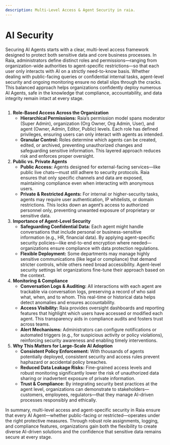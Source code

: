 ```yaml
---
description: Multi-Level Access & Agent Security in raia.
---
```


# AI Security

Securing AI Agents starts with a clear, multi-level access framework designed to protect both sensitive data and core business processes. In Raia, administrators define distinct roles and permissions—ranging from organization-wide authorities to agent-specific restrictions—so that each user only interacts with AI on a strictly need-to-know basis. Whether dealing with public-facing queries or confidential internal tasks, agent-level security and ongoing monitoring ensure no detail slips through the cracks. This balanced approach helps organizations confidently deploy numerous AI Agents, safe in the knowledge that compliance, accountability, and data integrity remain intact at every stage.

<figure><img src="../.gitbook/assets/Screenshot 2025-03-07 at 4.22.57 PM.png" alt=""><figcaption></figcaption></figure>

1. **Role-Based Access Across the Organization**
   * **Hierarchical Permissions:** Raia’s permission model spans moderator (Super Admin), organization (Org Owner, Org Admin, User), and agent (Owner, Admin, Editor, Public) levels. Each role has defined privileges, ensuring users can only interact with agents as intended.
   * **Granular Control:** Roles determine which agents can be created, edited, or archived, preventing unauthorized changes and safeguarding sensitive information. This layered approach reduces risk and enforces proper oversight.
2. **Public vs. Private Agents**
   * **Public Access:** Agents designed for external-facing services—like public live chats—must still adhere to security protocols. Raia ensures that only specific channels and data are exposed, maintaining compliance even when interacting with anonymous users.
   * **Private & Restricted Agents:** For internal or higher-security tasks, agents may require user authentication, IP whitelists, or domain restrictions. This locks down an agent’s access to authorized personnel only, preventing unwanted exposure of proprietary or sensitive data.
3. **Importance of Agent-Level Security**
   * **Safeguarding Confidential Data:** Each agent might handle conversations that include personal or business-sensitive information (e.g., HR, financial data). By applying agent-specific security policies—like end-to-end encryption where needed—organizations ensure compliance with data protection regulations.
   * **Flexible Deployment:** Some departments may manage highly sensitive communications (like legal or compliance) that demand stricter controls, while others need broad accessibility. Agent-level security settings let organizations fine-tune their approach based on the context.
4. **Monitoring & Compliance**
   * **Conversation Logs & Auditing:** All interactions with each agent are trackable via conversation logs, preserving a record of who said what, when, and to whom. This real-time or historical data helps detect anomalies and ensures accountability.
   * **Access Visibility:** Raia provides oversight dashboards and reporting features that highlight which users have accessed or modified each agent. This transparency aids in compliance audits and fosters trust across teams.
   * **Alert Mechanisms:** Administrators can configure notifications or automated triggers (e.g., for suspicious activity or policy violations), reinforcing security awareness and enabling timely interventions.
5. **Why This Matters for Large-Scale AI Adoption**
   * **Consistent Policy Enforcement:** With thousands of agents potentially deployed, consistent security and access rules prevent haphazard or accidental policy breaches.
   * **Reduced Data Leakage Risks:** Fine-grained access levels and robust monitoring significantly lower the risk of unauthorized data sharing or inadvertent exposure of private information.
   * **Trust & Compliance:** By integrating security best practices at the agent level, organizations can demonstrate to stakeholders—customers, employees, regulators—that they manage AI-driven processes responsibly and ethically.

In summary, multi-level access and agent-specific security in Raia ensure that every AI Agent—whether public-facing or restricted—operates under the right protective measures. Through robust role assignments, logging, and compliance features, organizations gain both the flexibility to create diverse AI-driven solutions and the confidence that sensitive data remains secure at every stage.

